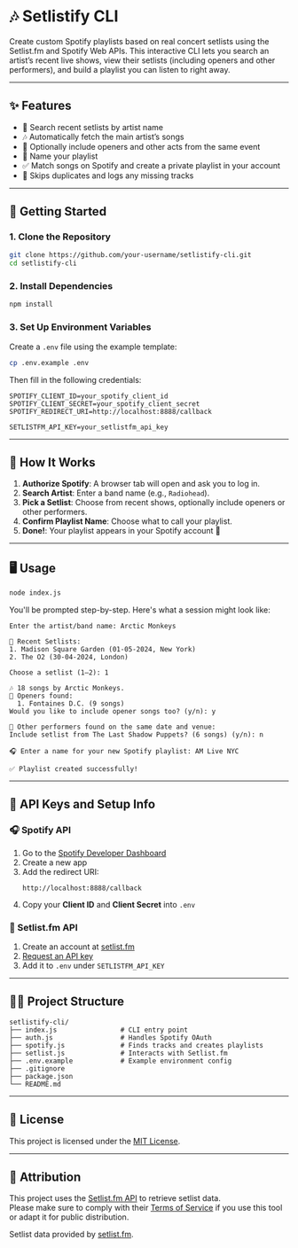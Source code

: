 # 🎶 Setlistify CLI

Create custom Spotify playlists based on real concert setlists using the Setlist.fm and Spotify Web APIs. This interactive CLI lets you search an artist’s recent live shows, view their setlists (including openers and other performers), and build a playlist you can listen to right away.

---

## ✨ Features

- 🎤 Search recent setlists by artist name  
- 🎶 Automatically fetch the main artist’s songs  
- 👥 Optionally include openers and other acts from the same event  
- 📝 Name your playlist  
- ✅ Match songs on Spotify and create a private playlist in your account  
- 🚫 Skips duplicates and logs any missing tracks  

---

## 🚀 Getting Started

### 1. Clone the Repository

```bash
git clone https://github.com/your-username/setlistify-cli.git
cd setlistify-cli
```

### 2. Install Dependencies

```bash
npm install
```

### 3. Set Up Environment Variables

Create a `.env` file using the example template:

```bash
cp .env.example .env
```

Then fill in the following credentials:

```env
SPOTIFY_CLIENT_ID=your_spotify_client_id
SPOTIFY_CLIENT_SECRET=your_spotify_client_secret
SPOTIFY_REDIRECT_URI=http://localhost:8888/callback

SETLISTFM_API_KEY=your_setlistfm_api_key
```

---

## 🧠 How It Works

1. **Authorize Spotify**: A browser tab will open and ask you to log in.  
2. **Search Artist**: Enter a band name (e.g., `Radiohead`).  
3. **Pick a Setlist**: Choose from recent shows, optionally include openers or other performers.  
4. **Confirm Playlist Name**: Choose what to call your playlist.  
5. **Done!**: Your playlist appears in your Spotify account 🎉

---

## 🖥️ Usage

```bash
node index.js
```

You'll be prompted step-by-step. Here's what a session might look like:

```
Enter the artist/band name: Arctic Monkeys

🎤 Recent Setlists:
1. Madison Square Garden (01-05-2024, New York)
2. The O2 (30-04-2024, London)

Choose a setlist (1–2): 1

🎶 18 songs by Arctic Monkeys.
🎤 Openers found:
  1. Fontaines D.C. (9 songs)
Would you like to include opener songs too? (y/n): y

🎤 Other performers found on the same date and venue:
Include setlist from The Last Shadow Puppets? (6 songs) (y/n): n

🎧 Enter a name for your new Spotify playlist: AM Live NYC

✅ Playlist created successfully!
```

---

## 🪪 API Keys and Setup Info

### 🎧 Spotify API

1. Go to the [Spotify Developer Dashboard](https://developer.spotify.com/dashboard)
2. Create a new app
3. Add the redirect URI:
   ```
   http://localhost:8888/callback
   ```
4. Copy your **Client ID** and **Client Secret** into `.env`

### 🎤 Setlist.fm API

1. Create an account at [setlist.fm](https://www.setlist.fm/)
2. [Request an API key](https://www.setlist.fm/settings/api)
3. Add it to `.env` under `SETLISTFM_API_KEY`

---

## 👨‍💻 Project Structure

```
setlistify-cli/
├── index.js                # CLI entry point
├── auth.js                 # Handles Spotify OAuth
├── spotify.js              # Finds tracks and creates playlists
├── setlist.js              # Interacts with Setlist.fm
├── .env.example            # Example environment config
├── .gitignore
├── package.json
└── README.md
```

---

## 📜 License

This project is licensed under the [MIT License](LICENSE).

---

## 🙏 Attribution

This project uses the [Setlist.fm API](https://www.setlist.fm/api) to retrieve setlist data.  
Please make sure to comply with their [Terms of Service](https://www.setlist.fm/legal/terms-of-service) if you use this tool or adapt it for public distribution.

Setlist data provided by [setlist.fm](https://www.setlist.fm).
